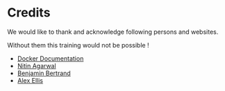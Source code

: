 # Credits

We would like to thank and acknowledge following persons and websites.

Without them this training would not be possible ! 

- [Docker Documentation](https://docs.docker.com/)
- [Nitin Agarwal](https://medium.com/@nagarwal)
- [Benjamin Bertrand](https://beenje.github.io/blog/)
- [Alex Ellis](https://twitter.com/alexellisuk)
